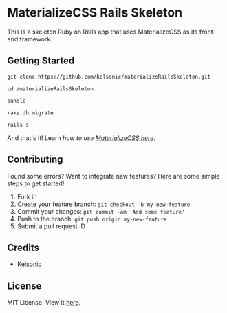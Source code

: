 # MaterializeCSS Rails Skeleton

This is a skeleton Ruby on Rails app that uses MaterializeCSS as its front-end framework.

## Getting Started

```
git clone https://github.com/kelsonic/materializeRailsSkeleton.git

cd /materializeRailsSkeleton

bundle

rake db:migrate

rails s
```

And that's it! Learn *how to use [MaterializeCSS here](http://materializecss.com/)*.

## Contributing

Found some errors? Want to integrate new features? Here are some simple steps to get started!

1. Fork it!
2. Create your feature branch: `git checkout -b my-new-feature`
3. Commit your changes: `git commit -am 'Add some feature'`
4. Push to the branch: `git push origin my-new-feature`
5. Submit a pull request :D

## Credits

* [Kelsonic](https://github.com/kelsonic)

## License
MIT License. View it [here](LICENSE).